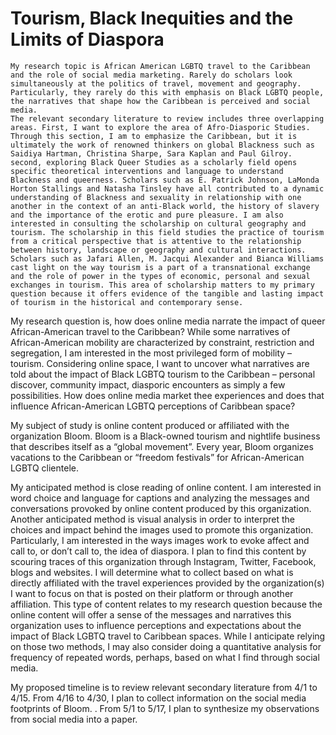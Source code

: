# Tourism, Black Inequities and the Limits of Diaspora
	My research topic is African American LGBTQ travel to the Caribbean and the role of social media marketing. Rarely do scholars look simultaneously at the politics of travel, movement and geography. Particularly, they rarely do this with emphasis on Black LGBTQ people, the narratives that shape how the Caribbean is perceived and social media.
	The relevant secondary literature to review includes three overlapping areas. First, I want to explore the area of Afro-Diasporic Studies. Through this section, I am to emphasize the Caribbean, but it is ultimately the work of renowned thinkers on global Blackness such as Saidiya Hartman, Christina Sharpe, Sara Kaplan and Paul Gilroy. second, exploring Black Queer Studies as a scholarly field opens specific theoretical interventions and language to understand Blackness and queerness. Scholars such as E. Patrick Johnson, LaMonda Horton Stallings and Natasha Tinsley have all contributed to a dynamic understanding of Blackness and sexuality in relationship with one another in the context of an anti-Black world, the history of slavery and the importance of the erotic and pure pleasure. I am also interested in consulting the scholarship on cultural geography and tourism. The scholarship in this field studies the practice of tourism from a critical perspective that is attentive to the relationship between history, landscape or geography and cultural interactions. Scholars such as Jafari Allen, M. Jacqui Alexander and Bianca Williams cast light on the way tourism is a part of a transnational exchange and the role of power in the types of economic, personal and sexual exchanges in tourism. This area of scholarship matters to my primary question because it offers evidence of the tangible and lasting impact of tourism in the historical and contemporary sense.

My research question is, how does online media narrate the impact of queer African-American travel to the Caribbean? While some narratives of African-American mobility are characterized by constraint, restriction and segregation, I am interested in the most privileged form of mobility – tourism. Considering online space, I want to uncover what narratives are told about the impact of Black LGBTQ tourism to the Caribbean – personal discover, community impact, diasporic encounters as simply a few possibilities. How does online media market thee experiences and does that influence African-American LGBTQ perceptions of Caribbean space?

  My subject of study is online content produced or affiliated with the organization Bloom. Bloom is a Black-owned tourism and nightlife business that describes itself as a “global movement”. Every year, Bloom organizes vacations to the Caribbean or “freedom festivals” for African-American LGBTQ clientele.

My anticipated method is close reading of online content. I am interested in word choice and language for captions and analyzing the messages and conversations provoked by online content produced by this organization. Another anticipated method is visual analysis in order to interpret the choices and impact behind the images used to promote this organization. Particularly, I am interested in the ways images work to evoke affect and call to, or don’t call to, the idea of diaspora. I plan to find this content by scouring traces of this organization through Instagram, Twitter, Facebook, blogs and websites. I will determine what to collect based on what is directly affiliated with the travel experiences provided by the organization(s) I want to focus on that is posted on their platform or through another affiliation. This type of content relates to my research question because the online content will offer a sense of the messages and narratives this organization uses to influence perceptions and expectations about the impact of Black LGBTQ travel to Caribbean spaces. While I anticipate relying on those two methods, I may also consider doing a quantitative analysis for frequency of repeated words, perhaps, based on what I find through social media.

My proposed timeline is to review relevant secondary literature from 4/1 to 4/15. From 4/16 to 4/30, I plan to collect information on the social media footprints of Bloom.  . From 5/1 to 5/17, I plan to synthesize my observations from social media into a paper. 
